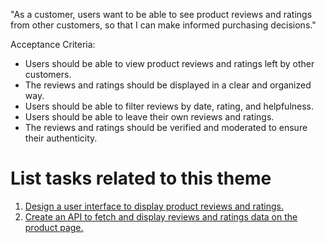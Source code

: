 "As a customer, users want to be able to see product reviews and ratings from other customers, so that I can make informed purchasing decisions."

Acceptance Criteria:

- Users should be able to view product reviews and ratings left by other customers. 
- The reviews and ratings should be displayed in a clear and organized way. 
- Users should be able to filter reviews by date, rating, and helpfulness. 
- Users should be able to leave their own reviews and ratings. 
- The reviews and ratings should be verified and moderated to ensure their authenticity.


# List tasks related to this theme
1. [Design a user interface to display product reviews and ratings.](https://github.com/EDS435/mywebclass-agile-docs/blob/main/documentation/templates/theme/initiatives/epics/stories/tasks/task_2.md)
2. [Create an API to fetch and display reviews and ratings data on the product page.](https://github.com/EDS435/mywebclass-agile-docs/blob/main/documentation/templates/theme/initiatives/epics/stories/tasks/task_3.md)